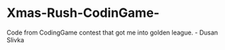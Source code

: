 # Xmas-Rush-CodinGame-

Code from CodingGame contest that got me into golden league. - Dusan Slivka
